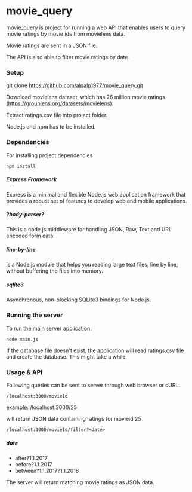 # movie_query

movie_query is project for running a web API that enables users to query movie ratings by movie ids from movielens data.

Movie ratings are sent in a JSON file.

The API is also able to filter movie ratings by date.

### Setup

git clone https://github.com/alpalp1977/movie_query.git

Download movielens dataset, which has 26 million movie ratings (https://grouplens.org/datasets/movielens).

Extract ratings.csv file into project folder.

Node.js and npm has to be installed.

### Dependencies

For installing project dependencies
	
	npm install

##### Express Framework
Express is a minimal and flexible Node.js web application framework that provides a robust set of features to develop web and mobile applications.
	
##### ?body-parser?
This is a node.js middleware for handling JSON, Raw, Text and URL encoded form data.
	
##### line-by-line
is a Node.js module that helps you reading large text files, line by line, without buffering the files into memory.

##### sqlite3 
Asynchronous, non-blocking SQLite3 bindings for Node.js.

### Running the server
To run the main server application:
	
	node main.js

If the database file doesn't exist, the application will read ratings.csv file and create the database. This might take a while.

### Usage & API
Following queries can be sent to server through web browser or cURL:

	/localhost:3000/movieId

example: /localhost:3000/25

will return JSON data containing ratings for movieid 25

	/localhost:3000/movieId/filter?<date>

##### date 
* after?1.1.2017
* before?1.1.2017
* between?1.1.2017?1.1.2018
	
The server will return matching movie ratings as JSON data.

